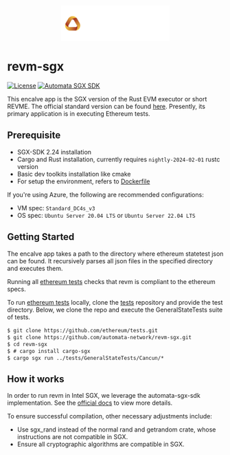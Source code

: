 <div align="center">
  <picture>
    <source media="(prefers-color-scheme: dark)" srcset="https://raw.githubusercontent.com/automata-network/automata-brand-kit/main/PNG/ATA_White%20Text%20with%20Color%20Logo.png">
    <source media="(prefers-color-scheme: light)" srcset="https://raw.githubusercontent.com/automata-network/automata-brand-kit/main/PNG/ATA_Black%20Text%20with%20Color%20Logo.png">
    <img src="https://raw.githubusercontent.com/automata-network/automata-brand-kit/main/PNG/ATA_White%20Text%20with%20Color%20Logo.png" width="50%">
  </picture>
</div>

# revm-sgx
[![License](https://img.shields.io/badge/License-Apache%202.0-blue.svg)](LICENSE) [![Automata SGX SDK](https://img.shields.io/badge/Power%20By-Automata%20SGX%20SDK-orange.svg)](https://github.com/automata-network/automata-sgx-sdk)

This encalve app is the SGX version of the Rust EVM executor or short REVME. The official standard version can be found [here](https://github.com/bluealloy/revm/tree/main/bins/revme). Presently, its primary application is in executing Ethereum tests.

## Prerequisite
* SGX-SDK 2.24 installation
* Cargo and Rust installation, currently requires `nightly-2024-02-01` rustc version
* Basic dev toolkits installation like cmake
* For setup the environment, refers to [Dockerfile](https://github.com/automata-network/automata-sgx-sdk/blob/main/docker/ubuntu-20.04.Dockerfile)

If you're using Azure, the following are recommended configurations:
* VM spec: `Standard_DC4s_v3`
* OS spec: `Ubuntu Server 20.04 LTS` or `Ubuntu Server 22.04 LTS`



## Getting Started

The encalve app takes a path to the directory where ethereum statetest json can be found. It recursively parses all json files in the specified directory and executes them.

Running all [ethereum tests](https://github.com/ethereum/tests) checks that revm is compliant to the ethereum specs.

To run [ethereum tests](https://github.com/ethereum/tests) locally, clone the [tests](https://github.com/ethereum/tests) repository and provide the test directory. Below, we clone the repo and execute the GeneralStateTests suite of tests.

```shell
$ git clone https://github.com/ethereum/tests.git
$ git clone https://github.com/automata-network/revm-sgx.git
$ cd revm-sgx
$ # cargo install cargo-sgx
$ cargo sgx run ../tests/GeneralStateTests/Cancun/*
```

## How it works

In order to run revm in Intel SGX, we leverage the automata-sgx-sdk implementation. See the [official docs](https://github.com/automata-network/automata-sgx-sdk) to view more details.

To ensure successful compilation, other necessary adjustments include:
* Use sgx_rand instead of the normal rand and getrandom crate, whose instructions are not compatible in SGX.
* Ensure all cryptographic algorithms are compatible in SGX.
